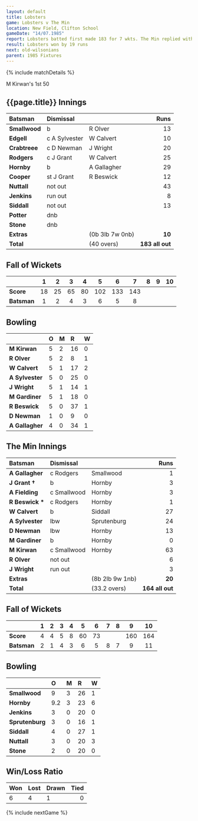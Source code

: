 ```yaml
---
layout: default
title: Lobsters
game: Lobsters v The Min
location: New Field, Clifton School
gameDate: "14/07.1985"
report: Lobsters batted first made 183 for 7 wkts. The Min replied with 164 all out.
result: Lobsters won by 19 runs
next: old-wilsonians
parent: 1985 Fixtures
---
```


{% include matchDetails %}

M Kirwan's 1st 50

## {{page.title}} Innings

| Batsman | Dismissal |  | Runs |
|:---|:---|---|---:|
| **Smallwood** | b | R Olver | 13 |
| **Edgell** | c A Sylvester | W Calvert | 10 |
| **Crabtreee** | c D Newman | J Wright | 20 |
| **Rodgers** | c J Grant | W Calvert | 25 |
| **Hornby** | b | A Gallagher | 29 |
| **Cooper** | st J Grant | R Beswick | 12 |
| **Nuttall** | not out |  | 43 |
| **Jenkins** | run out |  | 8 |
| **Siddall** | not out |  | 13 |
| **Potter** | dnb |  |  |
| **Stone** | dnb |  |  |
| **Extras** | | (0b 3lb 7w 0nb) | **10** |
| **Total** | | (40 overs) | **183 all out** |

## Fall of Wickets

| | 1 | 2 | 3 | 4 | 5 | 6 | 7 | 8 | 9 | 10 |
|---|:---:|:---:|:---:|:---:|:---:|:---:|:---:|:---:|:---:|:---:|
| **Score** | 18 | 25 | 65 | 80 | 102 | 133 | 143 |  |  |  |
| **Batsman** | 1 | 2 | 4 | 3 | 6 | 5 | 8 |  |  |  |

## Bowling

| | O | M | R | W |
|---|:---|:---|:---|:---|
| **M Kirwan** | 5 | 2 | 16 | 0 |
| **R Olver** | 5 | 2 | 8 | 1 |
| **W Calvert** | 5 | 1 | 17 | 2 |
| **A Sylvester** | 5 | 0 | 25 | 0 |
| **J Wright** | 5 | 1 | 14 | 1 |
| **M Gardiner** | 5 | 1 | 18 | 0 |
| **R Beswick** | 5 | 0 | 37 | 1 |
| **D Newman** | 1 | 0 | 9 | 0 |
| **A Gallagher** | 4 | 0 | 34 | 1 |  

## The Min Innings

| Batsman | Dismissal |  | Runs |
|:---|:---|---|---:|
| **A Gallagher** | c Rodgers | Smallwood | 1 |
| **J Grant &#8224;** | b | Hornby | 3 |
| **A Fielding** | c Smallwood | Hornby | 3 |
| **R Beswick &#42;** | c Rodgers | Hornby | 1 |
| **W Calvert** | b  | Siddall | 27 |
| **A Sylvester** | lbw | Sprutenburg | 24 |
| **D Newman** | lbw | Hornby | 13 |
| **M Gardiner** | b | Hornby | 0 |
| **M Kirwan** | c Smallwood | Hornby | 63 |
| **R Olver** | not out |   | 6 |
| **J Wright** | run out |  | 3 |
| **Extras** | | (8b 2lb 9w 1nb) | **20** |
| **Total** | | (33.2 overs) | **164 all out** |

## Fall of Wickets

| | 1 | 2 | 3 | 4 | 5 | 6 | 7 | 8 | 9 | 10 |
|---|:---:|:---:|:---:|:---:|:---:|:---:|:---:|:---:|:---:|:---:|
| **Score** | 4 | 4 | 5 | 8 | 60 | 73 |  |  | 160 | 164 |
| **Batsman** | 2 | 1 | 4 | 3 | 6 | 5 | 8 | 7 | 9 | 11 |

## Bowling

| | O | M | R | W |
|---|:---|:---|:---|:---|
| **Smallwood** | 9 | 3 | 26 | 1 |
| **Hornby** | 9.2 | 3 | 23 | 6 |
| **Jenkins** | 3 | 0 | 20 | 0 |
| **Sprutenburg** | 3 | 0 | 16 | 1 |
| **Siddall** | 4 | 0 | 27 | 1 |
| **Nuttall** | 3 | 0 | 20 | 3 |
| **Stone** | 2 | 0 | 20 | 0 |

## Win/Loss Ratio

| Won | Lost | Drawn | Tied |
|:---|:---|:---|---:|
| 6 | 4 | 1 | 0 |

{% include nextGame %}